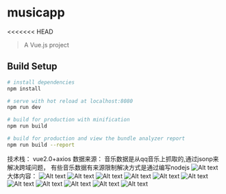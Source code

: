 # musicapp
<<<<<<< HEAD

> A Vue.js project

## Build Setup

``` bash
# install dependencies
npm install

# serve with hot reload at localhost:8080
npm run dev

# build for production with minification
npm run build

# build for production and view the bundle analyzer report
npm run build --report
```
技术栈： vue2.0+axios
数据来源：
音乐数据是从qq音乐上抓取的,通过jsonp来解决跨域问题，
有些音乐数据有来源限制解决方式是通过编写nodejs
![Alt text](https://github.com/smaRookie/musicapp/raw/master/rim/1.png)
大体内容：
![Alt text](https://github.com/smaRookie/musicapp/raw/master/rim/2.png)
![Alt text](https://github.com/smaRookie/musicapp/raw/master/rim/3.png)
![Alt text](https://github.com/smaRookie/musicapp/raw/master/rim/4.png)
![Alt text](https://github.com/smaRookie/musicapp/raw/master/rim/5.png)
![Alt text](https://github.com/smaRookie/musicapp/raw/master/rim/6.png)
![Alt text](https://github.com/smaRookie/musicapp/raw/master/rim/7.png)
![Alt text](https://github.com/smaRookie/musicapp/raw/master/rim/8.png)
![Alt text](https://github.com/smaRookie/musicapp/raw/master/rim/9.png)
![Alt text](https://github.com/smaRookie/musicapp/raw/master/rim/10.png)
![Alt text](https://github.com/smaRookie/musicapp/raw/master/rim/11.png)
![Alt text](https://github.com/smaRookie/musicapp/raw/master/rim/12.png)

